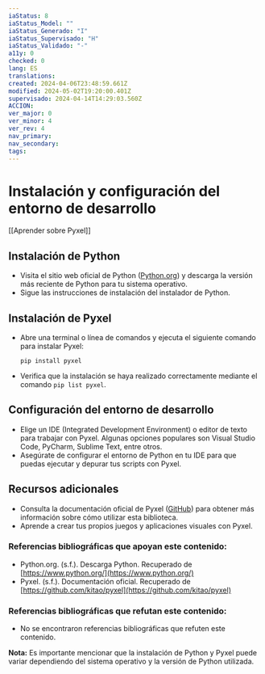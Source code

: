 ```yaml
---
iaStatus: 8
iaStatus_Model: ""
iaStatus_Generado: "I"
iaStatus_Supervisado: "H"
iaStatus_Validado: "-"
a11y: 0
checked: 0
lang: ES
translations: 
created: 2024-04-06T23:48:59.661Z
modified: 2024-05-02T19:20:00.401Z
supervisado: 2024-04-14T14:29:03.560Z
ACCION: 
ver_major: 0
ver_minor: 4
ver_rev: 4
nav_primary: 
nav_secondary: 
tags:
---
```

# Instalación y configuración del entorno de desarrollo

[[Aprender sobre Pyxel]]

## Instalación de Python

- Visita el sitio web oficial de Python ([Python.org](https://www.python.org/)) y descarga la versión más reciente de Python para tu sistema operativo.
- Sigue las instrucciones de instalación del instalador de Python.

## Instalación de Pyxel

- Abre una terminal o línea de comandos y ejecuta el siguiente comando para instalar Pyxel:
  ```
  pip install pyxel
  ```
- Verifica que la instalación se haya realizado correctamente mediante el comando `pip list pyxel`.

## Configuración del entorno de desarrollo

- Elige un IDE (Integrated Development Environment) o editor de texto para trabajar con Pyxel. Algunas opciones populares son Visual Studio Code, PyCharm, Sublime Text, entre otros.
- Asegúrate de configurar el entorno de Python en tu IDE para que puedas ejecutar y depurar tus scripts con Pyxel.

## Recursos adicionales

- Consulta la documentación oficial de Pyxel ([GitHub](https://github.com/kitao/pyxel)) para obtener más información sobre cómo utilizar esta biblioteca.
- Aprende a crear tus propios juegos y aplicaciones visuales con Pyxel.

### Referencias bibliográficas que apoyan este contenido:

- Python.org. (s.f.). Descarga Python. Recuperado de [https://www.python.org/](https://www.python.org/)
- Pyxel. (s.f.). Documentación oficial. Recuperado de [https://github.com/kitao/pyxel](https://github.com/kitao/pyxel)

### Referencias bibliográficas que refutan este contenido:

- No se encontraron referencias bibliográficas que refuten este contenido.

**Nota:** Es importante mencionar que la instalación de Python y Pyxel puede variar dependiendo del sistema operativo y la versión de Python utilizada.
```
